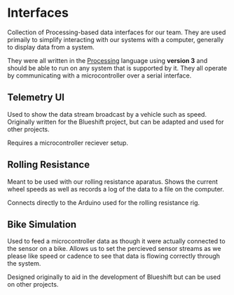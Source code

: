 # Interfaces

Collection of Processing-based data interfaces for our team. They are used primaily to simplify interacting with our systems with a computer, generally to display data from a system.

They were all written in the [Processing](https://processing.org/) language using **version 3** and should be able to run on any system that is supported by it. They all operate by communicating with a microcontroller over a serial interface.

## Telemetry UI

Used to show the data stream broadcast by a vehicle such as speed. Originally written for the Blueshift project, but can be adapted and used for other projects.

Requires a microcontroller reciever setup.

## Rolling Resistance

Meant to be used with our rolling resistance aparatus. Shows the current wheel speeds as well as records a log of the data to a file on the computer.

Connects directly to the Arduino used for the rolling resistance rig.

## Bike Simulation

Used to feed a microcontroller data as though it were actually connected to the sensor on a bike. Allows us to set the percieved sensor streams as we please like speed or cadence to see that data is flowing correctly through the system.

Designed originally to aid in the development of Blueshift but can be used on other projects.
